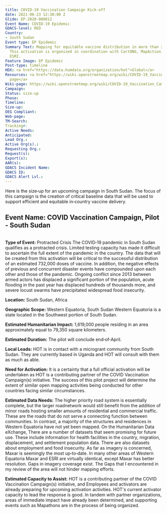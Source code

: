 ```yaml
---
title: COVID-19 Vaccination Campaign Kick-off
date: 2021-06-23 12:30:00 Z
Glide: EP-2020-000012
Event Name: COVID-19 Epidemic
GDACS-level: RED
Country:
- South Sudan
Event type: EP Epidemic
Summary Text: Mapping for equitable vaccine distribution in more than 20 countries.
  This activation is organized in coordination with CartONG, MapAction, IMMAP and
  ESRI.
Feature Image: EP Epidemic
Post-type: timeline
HDX: <a href="https://data.humdata.org/organization/hot">Global</a>
Resources: <a href="https://wiki.openstreetmap.org/wiki/COVID-19_Vaccination_Campaign">Wiki
  page</a>
Wiki-page: https://wiki.openstreetmap.org/wiki/COVID-19_Vaccination_Campaign
Campaign: 
Status: size-up
Phase: 
Timeline: 
Size-up: 
OEG Compliant: 
Web-page: 
TM-Search: 
Tracking#: 
Active Needs: 
Anticipated: 
Lead Org.: 
Active Org(s).: 
Requesting Org.: 
Request(s): 
Export(s): 
AAR(s): 
GDACS Incident Name: 
GDACS ID: 
GDACS Alert Lvl.: 
---
```


Here is the size‐up for an upcoming campaign in South Sudan. The focus of this campaign is the creation of critical
baseline data that will be used to support efficient and equitable in‐country vaccine delivery.
<br>
<h2><strong>Event Name:</strong> COVID Vaccination Campaign, Pilot ‐ South Sudan</h2>
<br>
<strong>Type of Event:</strong> Protracted Crisis
The COVID‐19 pandemic in South Sudan qualifies as a protracted crisis. Limited testing capacity has made it difficult to
ascertain the full extent of the pandemic in the country. The data that will be created from this activation will be critical
to the successful distribution of an estimated 732,000 doses of vaccine. In addition, the negative effects of previous and
concurrent disaster events have compounded upon each other and those of the pandemic. Ongoing conflict since 2013
between armed actors has displaced a significant portion of the population, acute flooding in the past year has displaced
hundreds of thousands more, and severe locust swarms have precipitated widespread food insecurity.

<strong>Location:</strong> South Sudan, Africa

<strong>Geographic Scope:</strong> Western Equatoria, South Sudan
Western Equatoria is a state located in the Southwest portion of South Sudan.

<strong>Estimated Humanitarian Impact:</strong>
1,619,000 people residing in an area approximately equal to 79,350 square kilometers.

<strong>Estimated Duration:</strong>
The pilot will conclude end‐of‐April.

<strong>Local Leads:</strong>
HOT is in contact with a microgrant community from South Sudan. They are currently based in Uganda and HOT will
consult with them as much as able.

<strong>Need for Activation:</strong>
It is a certainty that a full official activation will be undertaken as HOT is a contributing partner of the COVID Vaccination
Campaign(s) initiative. The success of this pilot project will determine the extent of similar open mapping activities being
conducted for other countries facing similar circumstances.

<strong>Estimated Data Needs:</strong>
The higher priority road system is essentially complete, but the larger roadnetwork would still benefit from the addition
of minor roads hosting smaller amounts of residential and commercial traffic. These are the roads that do not serve a
connecting function between communities. In contrast, a majority of the structures and residences in Western Equatoria
have not yet been mapped. On the Humanitarian Data eXchange, There are a number of datasets that seem promising
for future use. These include information for health facilities in the country, migration, displacement, and settlement
population data. There are also datasets about employment and food insecurity. As far as imagery is concerned, Maxar
is seemingly the most up‐to‐date. In many other areas of Western Equatoria Maxar and ESRI are virtually identical, except Maxar has better resolution. Gaps in imagery coverage exist. The Gaps that I encountered in my review of the
area will not hinder mapping efforts.

<strong>Estimated Capacity to Assist:</strong>
HOT is a contributing partner of the COVID Vaccination Campaign(s) initiative, and Employees and activators are already
preparing for upcoming activation activities. HOT's current activator capacity to lead the response is good. In tandem
with partner organizations, areas of immediate impact have already been determined, and supporting events such as Mapathons are in the process of being organized.